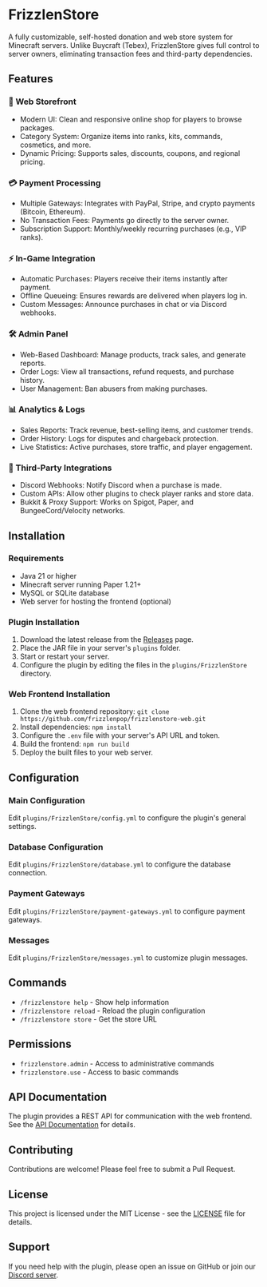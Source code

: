 # FrizzlenStore

A fully customizable, self-hosted donation and web store system for Minecraft servers. Unlike Buycraft (Tebex), FrizzlenStore gives full control to server owners, eliminating transaction fees and third-party dependencies.

## Features

### 🛒 Web Storefront
- Modern UI: Clean and responsive online shop for players to browse packages.
- Category System: Organize items into ranks, kits, commands, cosmetics, and more.
- Dynamic Pricing: Supports sales, discounts, coupons, and regional pricing.

### 💳 Payment Processing
- Multiple Gateways: Integrates with PayPal, Stripe, and crypto payments (Bitcoin, Ethereum).
- No Transaction Fees: Payments go directly to the server owner.
- Subscription Support: Monthly/weekly recurring purchases (e.g., VIP ranks).

### ⚡ In-Game Integration
- Automatic Purchases: Players receive their items instantly after payment.
- Offline Queueing: Ensures rewards are delivered when players log in.
- Custom Messages: Announce purchases in chat or via Discord webhooks.

### 🛠️ Admin Panel
- Web-Based Dashboard: Manage products, track sales, and generate reports.
- Order Logs: View all transactions, refund requests, and purchase history.
- User Management: Ban abusers from making purchases.

### 📊 Analytics & Logs
- Sales Reports: Track revenue, best-selling items, and customer trends.
- Order History: Logs for disputes and chargeback protection.
- Live Statistics: Active purchases, store traffic, and player engagement.

### 🔗 Third-Party Integrations
- Discord Webhooks: Notify Discord when a purchase is made.
- Custom APIs: Allow other plugins to check player ranks and store data.
- Bukkit & Proxy Support: Works on Spigot, Paper, and BungeeCord/Velocity networks.

## Installation

### Requirements
- Java 21 or higher
- Minecraft server running Paper 1.21+
- MySQL or SQLite database
- Web server for hosting the frontend (optional)

### Plugin Installation
1. Download the latest release from the [Releases](https://github.com/frizzlenpop/frizzlenstore/releases) page.
2. Place the JAR file in your server's `plugins` folder.
3. Start or restart your server.
4. Configure the plugin by editing the files in the `plugins/FrizzlenStore` directory.

### Web Frontend Installation
1. Clone the web frontend repository: `git clone https://github.com/frizzlenpop/frizzlenstore-web.git`
2. Install dependencies: `npm install`
3. Configure the `.env` file with your server's API URL and token.
4. Build the frontend: `npm run build`
5. Deploy the built files to your web server.

## Configuration

### Main Configuration
Edit `plugins/FrizzlenStore/config.yml` to configure the plugin's general settings.

### Database Configuration
Edit `plugins/FrizzlenStore/database.yml` to configure the database connection.

### Payment Gateways
Edit `plugins/FrizzlenStore/payment-gateways.yml` to configure payment gateways.

### Messages
Edit `plugins/FrizzlenStore/messages.yml` to customize plugin messages.

## Commands

- `/frizzlenstore help` - Show help information
- `/frizzlenstore reload` - Reload the plugin configuration
- `/frizzlenstore store` - Get the store URL

## Permissions

- `frizzlenstore.admin` - Access to administrative commands
- `frizzlenstore.use` - Access to basic commands

## API Documentation

The plugin provides a REST API for communication with the web frontend. See the [API Documentation](https://github.com/frizzlenpop/frizzlenstore/wiki/API-Documentation) for details.

## Contributing

Contributions are welcome! Please feel free to submit a Pull Request.

## License

This project is licensed under the MIT License - see the [LICENSE](LICENSE) file for details.

## Support

If you need help with the plugin, please open an issue on GitHub or join our [Discord server](https://discord.gg/frizzlenstore). 